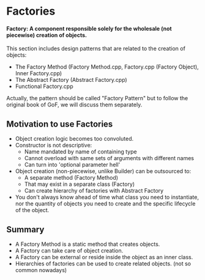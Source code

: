# Factories

#### Factory: A component responsible solely for the wholesale (not piecewise) creation of objects.

This section includes design patterns that are related to the creation of objects: 
 * The Factory Method (Factory Method.cpp, Factory.cpp (Factory Object), Inner Factory.cpp)
 * The Abstract Factory (Abstract Factory.cpp)
 * Functional Factory.cpp

Actually, the pattern should be called "Factory Pattern" but to follow the original book of GoF, we will discuss them separately.

## Motivation to use Factories

* Object creation logic becomes too convoluted.
* Constructor is not descriptive:
	* Name mandated by name of containing type
	* Cannot overload with same sets of arguments with different names
	* Can turn into 'optional parameter hell'
* Object creation (non-piecewise, unlike Builder) can be outsourced to:
	* A separate method (Factory Method)
	* That may exist in a separate class (Factory)
	* Can create hierarchy of factories with Abstract Factory
* You don't always know ahead of time what class you need to instantiate, nor the quantity of objects you need to create and the specific lifecycle of the object.

## Summary

* A Factory Method is a static method that creates objects.
* A Factory can take care of object creation.
* A Factory can be external or reside inside the object as an inner class.
* Hierarchies of factories can be used to create related objects. (not so common nowadays)

